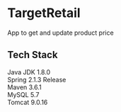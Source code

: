 # TargetRetail
App to get and update product price

## Tech Stack
Java JDK 1.8.0  
Spring 2.1.3 Release  
Maven 3.6.1  
MySQL 5.7  
Tomcat 9.0.16  
